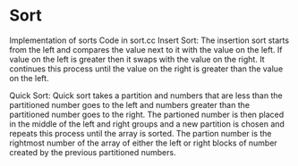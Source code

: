 # Sort
Implementation of sorts
Code in sort.cc
Insert Sort:
The insertion sort starts from the left and compares the value next to it with the value on the left. If value on the left is greater then it swaps with the value on the right. It continues this process until the value on the right is greater than the value on the left.

Quick Sort:
Quick sort takes a partition and numbers that are less than the partitioned number goes to the left and numbers greater than the partitioned number goes to the right. The partioned number is then placed in the middle of the left and right groups and a new partition is chosen and repeats this process until the array is sorted. 
The partion number is the rightmost number of the array of either the left or right blocks of number created by the previous partitioned numbers. 
